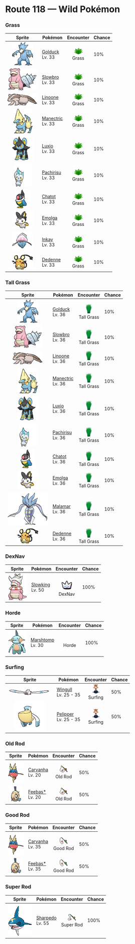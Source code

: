 # Route 118 — Wild Pokémon

### Grass

| Sprite | Pokémon | Encounter | Chance |
|:------:|---------|:---------:|--------|
| ![Golduck](../../assets/sprites/golduck/front.gif "Golduck: Golduck is the fastest swimmer among all Pokémon. It swims effortlessly, even in a rough, stormy sea. It sometimes rescues people from wrecked ships floundering in high seas.") | [Golduck](../../pokemon/golduck.md/)<br>Lv. 33 | ![Grass](../../assets/encounter_types/grass.png "Grass")<br>Grass | 10% |
| ![Slowbro](../../assets/sprites/slowbro/front.gif "Slowbro: Slowbro’s tail has a Shellder firmly attached with a bite. As a result, the tail can’t be used for fishing anymore. This causes Slowbro to grudgingly swim and catch prey instead.") | [Slowbro](../../pokemon/slowbro.md/)<br>Lv. 33 | ![Grass](../../assets/encounter_types/grass.png "Grass")<br>Grass | 10% |
| ![Linoone](../../assets/sprites/linoone/front.gif "Linoone: When hunting, Linoone will make a beeline straight for the prey at a full run. While this Pokémon is capable of topping 60 mph, it has to come to a screeching halt before it can turn.") | [Linoone](../../pokemon/linoone.md/)<br>Lv. 33 | ![Grass](../../assets/encounter_types/grass.png "Grass")<br>Grass | 10% |
| ![Manectric](../../assets/sprites/manectric/front.gif "Manectric: Manectric discharges strong electricity from its mane. The mane is used for collecting electricity in the atmosphere. This Pokémon creates thunderclouds above its head.") | [Manectric](../../pokemon/manectric.md/)<br>Lv. 33 | ![Grass](../../assets/encounter_types/grass.png "Grass")<br>Grass | 10% |
| ![Luxio](../../assets/sprites/luxio/front.gif "Luxio: Strong electricity courses through the tips of its sharp claws. A light scratch causes fainting in foes.") | [Luxio](../../pokemon/luxio.md/)<br>Lv. 33 | ![Grass](../../assets/encounter_types/grass.png "Grass")<br>Grass | 10% |
| ![Pachirisu](../../assets/sprites/pachirisu/front.gif "Pachirisu: A pair may be seen rubbing their cheek pouches together in an effort to share stored electricity.") | [Pachirisu](../../pokemon/pachirisu.md/)<br>Lv. 33 | ![Grass](../../assets/encounter_types/grass.png "Grass")<br>Grass | 10% |
| ![Chatot](../../assets/sprites/chatot/front.gif "Chatot: It can learn and speak human words. If they gather, they all learn the same saying.") | [Chatot](../../pokemon/chatot.md/)<br>Lv. 33 | ![Grass](../../assets/encounter_types/grass.png "Grass")<br>Grass | 10% |
| ![Emolga](../../assets/sprites/emolga/front.gif "Emolga: The energy made in its cheeks’ electric pouches is stored inside its membrane and released while it is gliding.") | [Emolga](../../pokemon/emolga.md/)<br>Lv. 33 | ![Grass](../../assets/encounter_types/grass.png "Grass")<br>Grass | 10% |
| ![Inkay](../../assets/sprites/inkay/front.gif "Inkay: It flashes the light-emitting spots on its body, which drains its opponent’s will to fight. It takes the opportunity to scuttle away and hide.") | [Inkay](../../pokemon/inkay.md/)<br>Lv. 33 | ![Grass](../../assets/encounter_types/grass.png "Grass")<br>Grass | 10% |
| ![Dedenne](../../assets/sprites/dedenne/front.gif "Dedenne: It uses its tail to absorb electricity from power plants or from outlets in houses, and then it fires the electricity from its whiskers.") | [Dedenne](../../pokemon/dedenne.md/)<br>Lv. 33 | ![Grass](../../assets/encounter_types/grass.png "Grass")<br>Grass | 10% |

### Tall Grass

| Sprite | Pokémon | Encounter | Chance |
|:------:|---------|:---------:|--------|
| ![Golduck](../../assets/sprites/golduck/front.gif "Golduck: Golduck is the fastest swimmer among all Pokémon. It swims effortlessly, even in a rough, stormy sea. It sometimes rescues people from wrecked ships floundering in high seas.") | [Golduck](../../pokemon/golduck.md/)<br>Lv. 36 | ![Tall Grass](../../assets/encounter_types/tall_grass.png "Tall Grass")<br>Tall Grass | 10% |
| ![Slowbro](../../assets/sprites/slowbro/front.gif "Slowbro: Slowbro’s tail has a Shellder firmly attached with a bite. As a result, the tail can’t be used for fishing anymore. This causes Slowbro to grudgingly swim and catch prey instead.") | [Slowbro](../../pokemon/slowbro.md/)<br>Lv. 36 | ![Tall Grass](../../assets/encounter_types/tall_grass.png "Tall Grass")<br>Tall Grass | 10% |
| ![Linoone](../../assets/sprites/linoone/front.gif "Linoone: When hunting, Linoone will make a beeline straight for the prey at a full run. While this Pokémon is capable of topping 60 mph, it has to come to a screeching halt before it can turn.") | [Linoone](../../pokemon/linoone.md/)<br>Lv. 36 | ![Tall Grass](../../assets/encounter_types/tall_grass.png "Tall Grass")<br>Tall Grass | 10% |
| ![Manectric](../../assets/sprites/manectric/front.gif "Manectric: Manectric discharges strong electricity from its mane. The mane is used for collecting electricity in the atmosphere. This Pokémon creates thunderclouds above its head.") | [Manectric](../../pokemon/manectric.md/)<br>Lv. 36 | ![Tall Grass](../../assets/encounter_types/tall_grass.png "Tall Grass")<br>Tall Grass | 10% |
| ![Luxio](../../assets/sprites/luxio/front.gif "Luxio: Strong electricity courses through the tips of its sharp claws. A light scratch causes fainting in foes.") | [Luxio](../../pokemon/luxio.md/)<br>Lv. 36 | ![Tall Grass](../../assets/encounter_types/tall_grass.png "Tall Grass")<br>Tall Grass | 10% |
| ![Pachirisu](../../assets/sprites/pachirisu/front.gif "Pachirisu: A pair may be seen rubbing their cheek pouches together in an effort to share stored electricity.") | [Pachirisu](../../pokemon/pachirisu.md/)<br>Lv. 36 | ![Tall Grass](../../assets/encounter_types/tall_grass.png "Tall Grass")<br>Tall Grass | 10% |
| ![Chatot](../../assets/sprites/chatot/front.gif "Chatot: It can learn and speak human words. If they gather, they all learn the same saying.") | [Chatot](../../pokemon/chatot.md/)<br>Lv. 36 | ![Tall Grass](../../assets/encounter_types/tall_grass.png "Tall Grass")<br>Tall Grass | 10% |
| ![Emolga](../../assets/sprites/emolga/front.gif "Emolga: The energy made in its cheeks’ electric pouches is stored inside its membrane and released while it is gliding.") | [Emolga](../../pokemon/emolga.md/)<br>Lv. 36 | ![Tall Grass](../../assets/encounter_types/tall_grass.png "Tall Grass")<br>Tall Grass | 10% |
| ![Malamar](../../assets/sprites/malamar/front.gif "Malamar: It lures its prey close with hypnotic motions, then wraps its tentacles around it before finishing it off with digestive fluids.") | [Malamar](../../pokemon/malamar.md/)<br>Lv. 36 | ![Tall Grass](../../assets/encounter_types/tall_grass.png "Tall Grass")<br>Tall Grass | 10% |
| ![Dedenne](../../assets/sprites/dedenne/front.gif "Dedenne: It uses its tail to absorb electricity from power plants or from outlets in houses, and then it fires the electricity from its whiskers.") | [Dedenne](../../pokemon/dedenne.md/)<br>Lv. 36 | ![Tall Grass](../../assets/encounter_types/tall_grass.png "Tall Grass")<br>Tall Grass | 10% |

### DexNav

| Sprite | Pokémon | Encounter | Chance |
|:------:|---------|:---------:|--------|
| ![Slowking](../../assets/sprites/slowking/front.gif "Slowking: Slowking undertakes research every day in an effort to solve the mysteries of the world. However, this Pokémon apparently forgets everything it has learned if the Shellder on its head comes off.") | [Slowking](../../pokemon/slowking.md/)<br>Lv. 50 | ![DexNav](../../assets/encounter_types/dexnav.png "DexNav")<br>DexNav | 100% |

### Horde

| Sprite | Pokémon | Encounter | Chance |
|:------:|---------|:---------:|--------|
| ![Marshtomp](../../assets/sprites/marshtomp/front.gif "Marshtomp: Marshtomp is much faster at traveling through mud than it is at swimming. This Pokémon’s hindquarters exhibit obvious development, giving it the ability to walk on just its hind legs.") | [Marshtomp](../../pokemon/marshtomp.md/)<br>Lv. 30 | ![Horde](../../assets/encounter_types/horde.png "Horde")<br>Horde | 100% |

### Surfing

| Sprite | Pokémon | Encounter | Chance |
|:------:|---------|:---------:|--------|
| ![Wingull](../../assets/sprites/wingull/front.gif "Wingull: Wingull rides updrafts rising from the sea by extending its long and narrow wings to glide. This Pokémon’s long beak is useful for catching prey.") | [Wingull](../../pokemon/wingull.md/)<br>Lv. 25 - 35 | ![Surfing](../../assets/encounter_types/surfing.png "Surfing")<br>Surfing | 50% |
| ![Pelipper](../../assets/sprites/pelipper/front.gif "Pelipper: Pelipper searches for food while in flight by skimming the wave tops. This Pokémon dips its large bill in the sea to scoop up food, then swallows everything in one big gulp.") | [Pelipper](../../pokemon/pelipper.md/)<br>Lv. 25 - 35 | ![Surfing](../../assets/encounter_types/surfing.png "Surfing")<br>Surfing | 50% |

### Old Rod

| Sprite | Pokémon | Encounter | Chance |
|:------:|---------|:---------:|--------|
| ![Carvanha](../../assets/sprites/carvanha/front.gif "Carvanha: If anything invades Carvanha’s territory, it will swarm and tear at the intruder with its pointed fangs. On its own, however, this Pokémon turns suddenly timid.") | [Carvanha](../../pokemon/carvanha.md/)<br>Lv. 20 | ![Old Rod](../../assets/encounter_types/old_rod.png "Old Rod")<br>Old Rod | 50% |
| ![Feebas*](../../assets/sprites/feebas/front.gif "Feebas*: While Feebas’s body is in tatters, it has a hardy and tenacious life force that enables it to live anywhere. However, this Pokémon is also slow and dimwitted, making it an easy catch.") | [Feebas*](../../pokemon/feebas.md/)<br>Lv. 20 | ![Old Rod](../../assets/encounter_types/old_rod.png "Old Rod")<br>Old Rod | 50% |

### Good Rod

| Sprite | Pokémon | Encounter | Chance |
|:------:|---------|:---------:|--------|
| ![Carvanha](../../assets/sprites/carvanha/front.gif "Carvanha: If anything invades Carvanha’s territory, it will swarm and tear at the intruder with its pointed fangs. On its own, however, this Pokémon turns suddenly timid.") | [Carvanha](../../pokemon/carvanha.md/)<br>Lv. 35 | ![Good Rod](../../assets/encounter_types/good_rod.png "Good Rod")<br>Good Rod | 50% |
| ![Feebas*](../../assets/sprites/feebas/front.gif "Feebas*: While Feebas’s body is in tatters, it has a hardy and tenacious life force that enables it to live anywhere. However, this Pokémon is also slow and dimwitted, making it an easy catch.") | [Feebas*](../../pokemon/feebas.md/)<br>Lv. 35 | ![Good Rod](../../assets/encounter_types/good_rod.png "Good Rod")<br>Good Rod | 50% |

### Super Rod

| Sprite | Pokémon | Encounter | Chance |
|:------:|---------|:---------:|--------|
| ![Sharpedo](../../assets/sprites/sharpedo/front.gif "Sharpedo: Sharpedo can swim at speeds of up to 75 mph by jetting seawater out of its backside. This Pokémon’s drawback is its inability to swim long distances.") | [Sharpedo](../../pokemon/sharpedo.md/)<br>Lv. 55 | ![Super Rod](../../assets/encounter_types/super_rod.png "Super Rod")<br>Super Rod | 100% |

